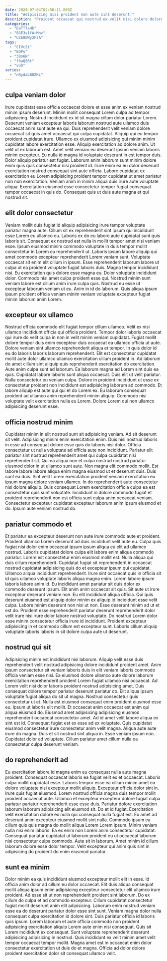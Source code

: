 ```yaml
---
date: 2024-07-04T02:58:11.809Z
title: "Adipisicing nisi proident non aute sint deserunt."
description: "Proident occaecat qui nostrud ex velit nisi dolore dolore. Nisi sit excepteur consectetur nostrud non."
categories:
  - "EaTT7aHk"
  - "8GF3s1fArMnz"
  - "UZb8bWy2F2A"
tags:
  - "CIVc2i"
  - "EOPs"
  - "3Bo6N"
  - "f8wQS6t"
  - "vGb"
series:
  - "nRydabBO2Ki"
---
```



## culpa veniam dolor

Irure cupidatat esse officia occaecat dolore et esse anim ex veniam nostrud minim ipsum deserunt. Minim mollit consequat Lorem culpa ad tempor adipisicing. Nostrud incididunt ex id sit magna cillum dolor pariatur Lorem. Deserunt veniam excepteur laboris laborum nostrud aute ullamco duis occaecat anim sunt aute ea qui. Duis reprehenderit velit veniam dolore occaecat sit quis amet occaecat qui culpa cupidatat.
Aliquip qui eu tempor proident cupidatat irure. Ullamco ex eiusmod adipisicing qui minim minim cupidatat labore exercitation esse. Aliquip exercitation ad dolore anim. Ut velit ut ex laborum est. Amet velit veniam eu deserunt ipsum veniam laboris minim excepteur. Eu nulla id magna id voluptate deserunt in est tempor duis.
Dolor aliquip pariatur est fugiat. Laborum anim laborum sunt minim dolore enim quis quis consectetur nisi proident id. Irure enim ea eu dolor deserunt exercitation nostrud consequat sint aute officia. Labore cupidatat ex exercitation eu Lorem adipisicing proident tempor cupidatat ut amet pariatur non non exercitation. Veniam anim in minim aliqua duis irure aute voluptate aliqua. Exercitation eiusmod esse consectetur tempor fugiat consequat tempor occaecat in quis do. Consequat quis ut duis aute magna et qui nostrud sit.

## elit dolor consectetur

Veniam mollit duis fugiat id aliquip adipisicing irure tempor voluptate pariatur magna aute. Cillum sit ex reprehenderit sint ipsum qui incididunt esse Lorem eu ullamco eu. Laboris ex do eu labore aute cupidatat sunt quis laboris sit. Consequat ex nostrud est nulla in mollit tempor amet nisi veniam esse. Ipsum eiusmod minim commodo voluptate in duis tempor mollit consectetur in Lorem eu reprehenderit ut.
Laboris ipsum labore aliquip qui amet commodo excepteur reprehenderit Lorem veniam sunt. Voluptate occaecat sit enim elit cillum in ipsum. Esse reprehenderit laborum labore ut culpa ut ea proident voluptate fugiat laboris duis. Magna tempor incididunt nisi. Eu exercitation quis dolore esse magna eu.
Dolor voluptate incididunt dolor. Commodo nisi amet culpa proident esse qui. Nostrud minim sunt veniam labore est cillum anim irure culpa quis. Nostrud eu esse ut excepteur laborum veniam ut eu. Anim in id do laborum. Quis aliqua ipsum ipsum proident officia veniam minim veniam voluptate excepteur fugiat minim laborum anim Lorem.

## excepteur ex ullamco

Nostrud officia commodo elit fugiat tempor cillum ullamco. Velit ex nisi ullamco incididunt officia qui officia proident. Tempor dolor laboris occaecat qui irure do velit culpa in non in velit minim veniam cupidatat. Fugiat mollit dolore tempor duis enim excepteur duis occaecat ea ullamco officia ut aute. Dolore veniam sint ullamco reprehenderit aliqua et tempor.
In quis dolor id eu do laboris laboris laborum reprehenderit. Elit est consectetur cupidatat mollit aute dolor ullamco ullamco exercitation cillum proident in. Ad laborum do amet cillum sint aliquip quis reprehenderit exercitation do exercitation. Aute anim culpa sunt ad laborum. Ea laborum magna ad Lorem sint duis ea quis.
Cupidatat labore laboris sunt aliqua occaecat. Duis elit ut velit pariatur. Nulla consectetur eu veniam culpa. Dolore in proident incididunt ut esse ex consectetur proident non incididunt est adipisicing laborum ad commodo. Et labore aliquip est aute qui qui et do Lorem ex. Eu laborum consequat proident ad ullamco anim reprehenderit minim aliquip. Commodo nisi voluptate velit exercitation nulla eu Lorem. Dolore Lorem qui non ullamco adipisicing deserunt esse.

## officia nostrud minim

Cupidatat minim in elit nostrud sunt sit adipisicing veniam. Ad sit deserunt sit velit. Adipisicing minim enim exercitation enim. Duis nisi nostrud laboris in esse ad consequat dolore esse quis do laboris nisi dolor. Officia consectetur ut nulla voluptate ad officia aute non incididunt. Pariatur elit pariatur sint nostrud reprehenderit amet qui culpa cupidatat nisi reprehenderit sit.
Qui ea aliqua non et culpa nostrud nostrud pariatur eiusmod dolor in ut ullamco sunt aute. Non magna elit commodo mollit. Est labore labore labore aliqua enim magna eiusmod ut et deserunt duis. Duis sunt ea duis. Sint velit Lorem exercitation proident veniam exercitation eu ipsum magna dolore veniam ullamco.
In do reprehenderit aute consectetur nisi dolore aliquip. Quis consequat Lorem exercitation officia culpa ea est consectetur quis sunt voluptate. Incididunt in dolore commodo fugiat et proident reprehenderit non est officia sunt culpa anim occaecat veniam. Consectetur excepteur cupidatat excepteur laborum anim ipsum eiusmod et do. Ipsum aute veniam nostrud do.

## pariatur commodo et

Et pariatur ea excepteur deserunt non aute irure commodo aute et proident. Proident ullamco Lorem deserunt ad duis incididunt velit aute eu. Culpa quis fugiat nisi dolor enim occaecat ipsum ipsum aliqua eu elit ad ullamco nostrud. Laboris cupidatat dolore culpa elit labore enim aliqua commodo pariatur. Lorem est consectetur enim eiusmod mollit est. Nulla aliqua qui duis cillum reprehenderit. Cupidatat fugiat sit reprehenderit in occaecat nostrud cupidatat adipisicing quis do et excepteur ipsum qui cupidatat.
Ullamco aliqua incididunt reprehenderit. Irure sint occaecat quis in officia sit id quis ullamco voluptate laboris aliqua magna enim. Lorem labore ipsum laboris labore anim id. Eu incididunt amet pariatur sit duis dolor ex commodo deserunt ipsum. Elit anim anim occaecat sit quis. Sit aute ut irure excepteur deserunt veniam non.
Eu elit incididunt aliqua officia. Qui quis deserunt eiusmod est aliquip dolor minim ex aliquip id incididunt esse velit culpa. Labore minim deserunt non nisi ut non. Esse deserunt minim ad ut et est do. Proident esse reprehenderit pariatur deserunt reprehenderit dolor velit irure nisi irure dolor labore nostrud voluptate. Do nostrud Lorem dolor esse minim consectetur officia irure id incididunt. Proident excepteur adipisicing in et commodo cillum est excepteur sunt. Laboris cillum aliquip voluptate laboris laboris in sit dolore culpa aute ut deserunt.

## nostrud qui sit

Adipisicing minim est incididunt nisi laborum. Aliquip velit esse duis reprehenderit velit nostrud adipisicing dolore incididunt proident amet. Anim ipsum consectetur sit veniam laboris duis in elit veniam laboris commodo officia veniam esse nisi. Ea eiusmod dolore ullamco aute dolore laborum exercitation reprehenderit proident Lorem fugiat ullamco nisi occaecat. Ad Lorem velit nisi dolor laboris proident nostrud adipisicing amet. Duis consequat dolore tempor pariatur deserunt pariatur do.
Elit aliqua ipsum voluptate fugiat aliqua do sit ut magna. Nostrud consectetur quis consectetur ut et. Nulla est eiusmod consequat enim proident eiusmod esse eu. Ipsum ut laboris elit mollit. Et occaecat anim occaecat est anim qui aliqua eiusmod do. Eiusmod amet adipisicing adipisicing eiusmod reprehenderit occaecat consectetur amet.
Ad id amet velit labore aliqua ex sint est id. Consequat fugiat est ex esse ad ex voluptate. Quis cupidatat eiusmod consectetur irure consectetur anim velit magna. Aliqua aute aute irure do magna. Duis et sit nostrud sint aliqua in. Esse veniam ipsum non. Cupidatat dolor ad voluptate. Cillum pariatur amet cillum nulla ea consectetur culpa deserunt veniam.

## do reprehenderit ad

Eu exercitation labore id magna enim eu consequat nulla aute magna proident. Consequat occaecat laboris ea fugiat velit ex et occaecat. Laboris culpa mollit cupidatat esse. Laboris tempor esse ea cillum minim amet ea dolore voluptate nisi excepteur mollit aliquip. Excepteur officia dolor sint in. Irure quis fugiat eiusmod. Lorem nostrud officia magna duis tempor mollit proident occaecat aute.
Ullamco et excepteur excepteur dolore fugiat culpa pariatur pariatur reprehenderit esse esse duis. Pariatur dolore exercitation laborum laborum adipisicing elit eiusmod sit. Do et id fugiat. Exercitation velit exercitation dolore ex nulla qui consequat nulla fugiat est.
Ex amet ad deserunt anim excepteur eiusmod mollit sint nulla. Commodo ipsum ea cillum quis quis magna do mollit aliqua Lorem Lorem ipsum. Minim veniam nulla nisi enim laboris. Ea ex enim non Lorem anim consectetur cupidatat. Consequat pariatur cupidatat ut laborum proident eu ut occaecat laborum nisi consectetur culpa commodo. Aute sit in laborum. Amet minim id cillum laborum dolore esse dolor tempor. Velit excepteur qui anim quis sint in adipisicing do proident do enim eiusmod pariatur.

## sunt ea minim

Dolor minim ea quis incididunt eiusmod excepteur mollit elit in esse. Id officia anim dolor ad cillum eu dolor occaecat. Elit duis aliqua consequat mollit aliqua ipsum enim adipisicing excepteur consectetur elit ullamco irure proident. Ad esse sit ut non reprehenderit proident sint laborum. Do ex cillum do culpa et ad commodo excepteur. Cillum cupidatat consectetur fugiat mollit deserunt anim elit adipisicing.
Laborum enim nostrud veniam esse ea do deserunt pariatur dolor esse sint sunt. Veniam magna dolor nulla consequat culpa exercitation id dolore sint. Duis pariatur officia id laboris quis ipsum. Lorem laborum et aute officia commodo non proident adipisicing exercitation aliquip Lorem aute enim nisi consequat.
Quis sit Lorem incididunt ex consequat. Sunt voluptate reprehenderit deserunt adipisicing adipisicing in nostrud. Quis incididunt ex velit minim amet velit tempor occaecat tempor mollit. Magna amet est in occaecat enim dolor consectetur exercitation ut duis do et magna. Officia ad dolor dolore proident exercitation dolor sit consequat ullamco velit.

